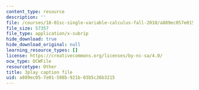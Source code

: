 ```yaml
---
content_type: resource
description: ''
file: /courses/18-01sc-single-variable-calculus-fall-2010/a889ec057e01588b921b03b5c26b3215_BGE3wb7H2PA.vtt
file_size: 57357
file_type: application/x-subrip
hide_download: true
hide_download_original: null
learning_resource_types: []
license: https://creativecommons.org/licenses/by-nc-sa/4.0/
ocw_type: OCWFile
resourcetype: Other
title: 3play caption file
uid: a889ec05-7e01-588b-921b-03b5c26b3215
---
```

